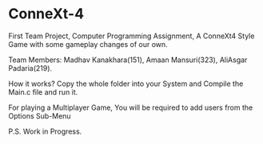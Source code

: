 # ConneXt-4
First Team Project, Computer Programming Assignment, A ConneXt4 Style Game with some gameplay changes of our own.

Team Members:
Madhav Kanakhara(151),
Amaan Mansuri(323),
AliAsgar Padaria(219).

How it works?
Copy the whole folder into your System and Compile the Main.c file and run it.

For playing a Multiplayer Game, You will be required to add users from the Options Sub-Menu

P.S. Work in Progress.
